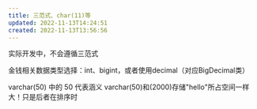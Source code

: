 ```yaml
---
title: 三范式、char(11)等
updated: 2022-11-13T14:24:51
created: 2022-11-13T13:56:56
---
```


实际开发中，不会遵循三范式

金钱相关数据类型选择：int、bigint，或者使用decimal（对应BigDecimal类）

varchar(50) 中的 50 代表涵义
varchar(50)和(2000)存储"hello"所占空间一样大！只是后者在排序时
